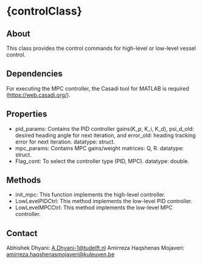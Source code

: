 # {controlClass}

## About

This class provides the control commands for high-level or low-level vessel control.

## Dependencies

For executing the MPC controller, the Casadi tool for MATLAB is required (https://web.casadi.org/).

## Properties

- pid_params: Contains the PID controller gains(K_p, K_i, K_d), psi_d_old: desired heading angle for next iteration, and
 error_old: heading tracking error for next iteration. datatype: struct. 
- mpc_params: Contains MPC gains/weight matrices: Q, R. datatype: struct. 
- Flag_cont: To select the controller type (PID, MPC). datatype: double. 

## Methods

- init_mpc: This function implements the high-level controller.
- LowLevelPIDCtrl: This method implements the low-level PID controller.
- LowLevelMPCCtrl: This method implements the low-level MPC controller.
   
## Contact

Abhishek Dhyani: <A.Dhyani-1@tudelft.nl>
Amirreza Haqshenas Mojaveri: <amirreza.haqshenasmojaveri@kuleuven.be>
